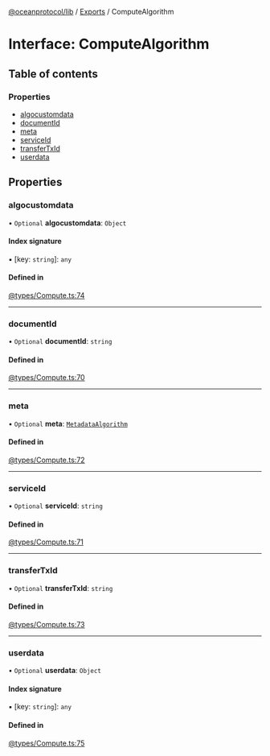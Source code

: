 [@oceanprotocol/lib](../README.md) / [Exports](../modules.md) / ComputeAlgorithm

# Interface: ComputeAlgorithm

## Table of contents

### Properties

- [algocustomdata](ComputeAlgorithm.md#algocustomdata)
- [documentId](ComputeAlgorithm.md#documentid)
- [meta](ComputeAlgorithm.md#meta)
- [serviceId](ComputeAlgorithm.md#serviceid)
- [transferTxId](ComputeAlgorithm.md#transfertxid)
- [userdata](ComputeAlgorithm.md#userdata)

## Properties

### algocustomdata

• `Optional` **algocustomdata**: `Object`

#### Index signature

▪ [key: `string`]: `any`

#### Defined in

[@types/Compute.ts:74](https://github.com/oceanprotocol/ocean.js/blob/fbcd13ac/src/@types/Compute.ts#L74)

___

### documentId

• `Optional` **documentId**: `string`

#### Defined in

[@types/Compute.ts:70](https://github.com/oceanprotocol/ocean.js/blob/fbcd13ac/src/@types/Compute.ts#L70)

___

### meta

• `Optional` **meta**: [`MetadataAlgorithm`](MetadataAlgorithm.md)

#### Defined in

[@types/Compute.ts:72](https://github.com/oceanprotocol/ocean.js/blob/fbcd13ac/src/@types/Compute.ts#L72)

___

### serviceId

• `Optional` **serviceId**: `string`

#### Defined in

[@types/Compute.ts:71](https://github.com/oceanprotocol/ocean.js/blob/fbcd13ac/src/@types/Compute.ts#L71)

___

### transferTxId

• `Optional` **transferTxId**: `string`

#### Defined in

[@types/Compute.ts:73](https://github.com/oceanprotocol/ocean.js/blob/fbcd13ac/src/@types/Compute.ts#L73)

___

### userdata

• `Optional` **userdata**: `Object`

#### Index signature

▪ [key: `string`]: `any`

#### Defined in

[@types/Compute.ts:75](https://github.com/oceanprotocol/ocean.js/blob/fbcd13ac/src/@types/Compute.ts#L75)
